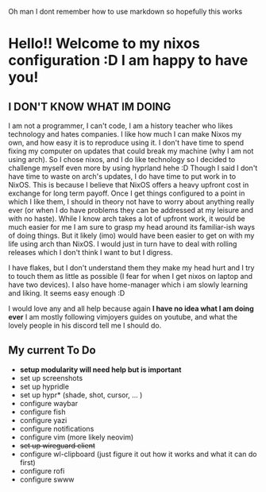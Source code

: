 Oh man I dont remember how to use markdown so hopefully this works

# Hello!! Welcome to my nixos configuration :D I am happy to have you!
## I DON'T KNOW WHAT IM DOING
I am not a programmer, I can't code, I am a history teacher who likes technology and hates companies. 
I like how much I can make Nixos my own, and how easy it is to reproduce using it.  I don't have time to spend fixing my computer on updates that could break my machine (why I am not using arch).  So I chose nixos, and I do like technology so I decided to challenge myself even more by using hyprland hehe :D Though I said I don't have time to waste on arch's updates, I do have time to put work in to NixOS.  This is because I believe that NixOS offers a heavy upfront cost in exchange for long term payoff.  Once I get things configured to a point in which I like them, I should in theory not have to worry about anything really ever (or when I do have problems they can be addressed at my leisure and with no haste).  While I know arch takes a lot of upfront work, it would be much easier for me I am sure to grasp my head around its familiar-ish ways of doing things.  But it likely (imo) would have been easier to get on with my life using arch than NixOS.  I would just in turn have to deal with rolling releases which I don't think I want to but I digress.

I have flakes, but I don't understand them they make my head hurt and I try to touch them as little as possible (I fear for when I get nixos on laptop and have two devices).  I also have home-manager which i am slowly learning and liking.  It seems easy enough :D 

I would love any and all help because again **I have no idea what I am doing ever** I am mostly following vimjoyers guides on youtube, and what the lovely people in his discord tell me I should do.  

## My current To Do
- **setup modularity will need help but is important**
- set up screenshots
- set up hypridle
- set up hypr* (shade, shot, cursor, ... )
- configure waybar
- configure fish
- configure yazi
- configure notifications
- configure vim (more likely neovim)
- ~~set up wireguard client~~
- configure wl-clipboard (just figure it out how it works and what it can do first)
- configure rofi
- configure swww
